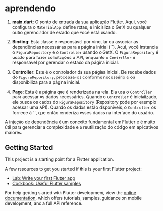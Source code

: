 # aprendendo

1. **main.dart**: O ponto de entrada da sua aplicação Flutter. Aqui, você configura o `MaterialApp`, define rotas, e inicializa o GetX ou qualquer outro gerenciador de estado que você está usando.

2. **Binding**: Esta classe é responsável por vincular ou associar as dependências necessárias para a página inicial (``). Aqui, você instancia o `FiguraRepository` e o `Controller` usando o GetX. O `FiguraRepository` é usado para fazer solicitações à API, enquanto o `Controller` é responsável por gerenciar o estado da página inicial.

3. **Controller**: Este é o controlador da sua página inicial. Ele recebe dados do `FiguraRepository`, processa-os conforme necessário e os disponibiliza para a página inicial.

4. **Page**: Esta é a página que é renderizada na tela. Ela usa o `Controller` para acessar os dados necessários. Quando o `Controller` é inicializado, ele busca os dados do `FiguraRepository` (Repository pode por exemplo acessar uma API). Quando os dados estão disponíveis, o `Controller` os fornece à ``, que então renderiza esses dados na interface do usuário.

A injeção de dependência é um conceito fundamental em Flutter e é muito útil para gerenciar a complexidade e a reutilização do código em aplicativos maiores.


## Getting Started

This project is a starting point for a Flutter application.

A few resources to get you started if this is your first Flutter project:

- [Lab: Write your first Flutter app](https://docs.flutter.dev/get-started/codelab)
- [Cookbook: Useful Flutter samples](https://docs.flutter.dev/cookbook)

For help getting started with Flutter development, view the
[online documentation](https://docs.flutter.dev/), which offers tutorials,
samples, guidance on mobile development, and a full API reference.
